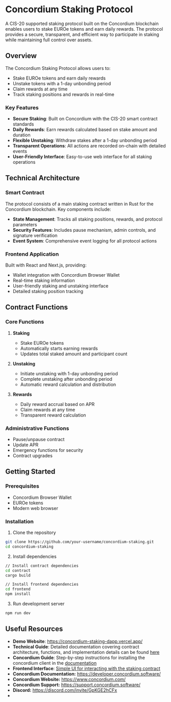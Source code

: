 # Concordium Staking Protocol

A CIS-20 supported staking protocol built on the Concordium blockchain enables users to stake EUROe tokens and earn daily rewards. The protocol provides a secure, transparent, and efficient way to participate in staking while maintaining full control over assets.

## Overview

The Concordium Staking Protocol allows users to:
- Stake EUROe tokens and earn daily rewards
- Unstake tokens with a 1-day unbonding period
- Claim rewards at any time
- Track staking positions and rewards in real-time

### Key Features

- **Secure Staking**: Built on Concordium with the CIS-20 smart contract standards
- **Daily Rewards**: Earn rewards calculated based on stake amount and duration
- **Flexible Unstaking**: Withdraw stakes after a 1-day unbonding period
- **Transparent Operations**: All actions are recorded on-chain with detailed events
- **User-Friendly Interface**: Easy-to-use web interface for all staking operations

## Technical Architecture

### Smart Contract

The protocol consists of a main staking contract written in Rust for the Concordium blockchain. Key components include:

- **State Management**: Tracks all staking positions, rewards, and protocol parameters
- **Security Features**: Includes pause mechanism, admin controls, and signature verification
- **Event System**: Comprehensive event logging for all protocol actions

### Frontend Application

Built with React and Next.js, providing:
- Wallet integration with Concordium Browser Wallet
- Real-time staking information
- User-friendly staking and unstaking interface
- Detailed staking position tracking

## Contract Functions

### Core Functions

1. **Staking**
   - Stake EUROe tokens
   - Automatically starts earning rewards
   - Updates total staked amount and participant count

2. **Unstaking**
   - Initiate unstaking with 1-day unbonding period
   - Complete unstaking after unbonding period
   - Automatic reward calculation and distribution

3. **Rewards**
   - Daily reward accrual based on APR
   - Claim rewards at any time
   - Transparent reward calculation

### Administrative Functions

- Pause/unpause contract
- Update APR
- Emergency functions for security
- Contract upgrades

## Getting Started

### Prerequisites

- Concordium Browser Wallet
- EUROe tokens
- Modern web browser

### Installation

1. Clone the repository
```bash
git clone https://github.com/your-username/concordium-staking.git
cd concordium-staking
```
2. Install dependencies
```bash
// Install contract dependencies
cd contract
cargo build

// Install frontend dependencies
cd frontend
npm install
```
3.  Run development server
```bash
npm run dev
```

## Useful Resources

- **Demo Website**: https://concordium-staking-dapp.vercel.app/ 
- **Technical Guide**: Detailed documentation covering contract architecture, functions, and implementation details can be found [here](https://donatusprince.medium.com/a-developers-guide-to-building-a-fullstack-staking-dapp-on-the-concordium-blockchain-e5b67d5530ea)
- **Concordium Guide**: Step-by-step instructions for installing the concordium client in the [documentation](https://developer.concordium.software/en/mainnet/smart-contracts/guides/setup-tools.html)
- **Frontend Interface**: [Simple UI for interacting with the staking contract](https://concordium-staking-dapp.vercel.app/)
- **Concordium Documentation:** https://developer.concordium.software/
- **Concordium Website:** https://www.concordium.com/
- **Concordium Support:** https://support.concordium.software/
- **Discord:** https://discord.com/invite/GpKGE2hCFx
- 
